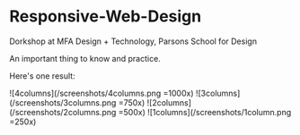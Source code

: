 # Responsive-Web-Design
Dorkshop at MFA Design + Technology, Parsons School for Design

An important thing to know and practice.

Here's one result:

![4columns](/screenshots/4columns.png =1000x)
![3columns](/screenshots/3columns.png =750x)
![2columns](/screenshots/2columns.png =500x)
![1columns](/screenshots/1column.png =250x)
